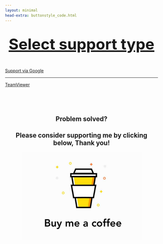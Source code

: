 ```yaml
---
layout: minimal
head-extra: buttonstyle_code.html
---
```

<h1 style="text-align: center;"><span style="text-decoration: underline; font-size:50px"><strong>Select support type</strong></span></h1>
<p>&nbsp;</p>
<div class="text-center">
  <div class="btn-group">
  <a href="https://link.bradk.co.uk/google" class="button">Support via Google</a>
</div>
  </div>
<hr />
<div class="text-center">
  <div class="btn-group">
  <a href="https://link.bradk.co.uk/teamviewer" class="button">TeamViewer</a>
</div>
  </div>
<p>&nbsp;</p>
<p>&nbsp;</p>
<h2 style="text-align: center;">Problem solved?</h2>
<h2 style="text-align: center;">Please consider supporting me by clicking below, Thank you!</h2>
<p><a title="Click to buy me a coffee" href="https://monzo.me/bradleykennedy5/3?d=Coffee%20-%20Thanks!" target="_blank" rel="noopener"><img style="display: block; margin-left: auto; margin-right: auto;" src="https://github.com/b-kennedy0/b-kennedy0.github.io/blob/master/assets/img/bmac.jpeg?raw=true" alt="" width="395" height="289" /></a></p>  
